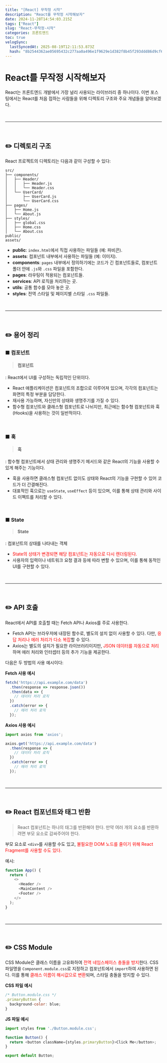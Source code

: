 ```yaml
---
title: "[React] 무작정 시작"
description: "React를 무작정 시작해보자"
date: 2024-11-28T14:54:03.215Z
tags: ["React"]
slug: "React-무작정-시작"
categories: 프론트엔드
toc: true
velogSync:
  lastSyncedAt: 2025-08-19T12:11:53.873Z
  hash: "8b2544362ae05695432c277aa0a496e1f9629e1d382f8b45f293ddd86d9cf655"
---
```


# React를 무작정 시작해보자

React는 프론트엔드 개발에서 가장 널리 사용되는 라이브러리 중 하나이다. 
이번 포스팅에서는 React를 처음 접하는 사람들을 위해 디렉토리 구조와 주요 개념들을 알아보겠다.

<br>

---

<br>

## ✏️ 디렉토리 구조

React 프로젝트의 디렉토리는 다음과 같이 구성할 수 있다:
```
src/
├── components/
│   ├── Header/
│   │   ├── Header.js
│   │   └── Header.css
│   └── UserCard/
│       ├── UserCard.js
│       └── UserCard.css
├── pages/
│   ├── Home.js
│   └── About.js
├── styles/
│   ├── global.css
│   ├── Home.css
│   └── About.css
public/
assets/
```

- **public**: `index.html`에서 직접 사용하는 파일들 (예: 파비콘).
- **assets**: 컴포넌트 내부에서 사용하는 파일들 (예: 이미지).
- **components**: `pages` 내부에서 정의하기에는 코드가 긴 컴포넌트들로, 컴포넌트 폴더 안에 `.js`와 `.css` 파일을 포함한다.
- **pages**: 라우팅이 적용되는 컴포넌트들.
- **services**: API 로직을 처리하는 곳.
- **utils**: 공통 함수를 모아 놓은 곳.
- **styles**: 전역 스타일 및 페이지별 스타일 `.css` 파일들.


<br>

---

<br>

## ✏️ 용어 정리

### ■ 컴포넌트
>#### 컴포넌트
: React에서 UI를 구성하는 독립적인 단위이다. 

- React 애플리케이션은 컴포넌트의 조합으로 이루어져 있으며, 각각의 컴포넌트는 화면의 특정 부분을 담당한다.
- 재사용 가능하며, 자신만의 상태와 생명주기를 가질 수 있다. 
- 함수형 컴포넌트와 클래스형 컴포넌트로 나뉘지만, 최근에는 함수형 컴포넌트와 훅(Hooks)을 사용하는 것이 일반적이다.


<br>

### ■ 훅
> #### 훅
: 함수형 컴포넌트에서 상태 관리와 생명주기 메서드와 같은 React의 기능을 사용할 수 있게 해주는 기능이다. 

- 훅을 사용하면 클래스형 컴포넌트 없이도 상태와 React의 기능을 구현할 수 있어 코드가 더 간결해진다. 
- 대표적인 훅으로는 `useState`, `useEffect` 등이 있으며, 이를 통해 상태 관리와 사이드 이펙트를 처리할 수 있다.

<br>

### ■ State
> #### State
: 컴포넌트의 상태를 나타내는 객체

- <span style="color:red">State의 상태가 변경되면 해당 컴포넌트는 자동으로 다시 렌더링된다.</span> 
- 사용자의 입력이나 네트워크 요청 결과 등에 따라 변할 수 있으며, 이를 통해 동적인 UI를 구현할 수 있다.



<br>

---

<br>


## ✏️ API 호출

React에서 API를 호출할 때는 Fetch API나 Axios를 주로 사용한다. 

- Fetch API는 브라우저에 내장된 함수로, 별도의 설치 없이 사용할 수 있다. 다만, <span style="color:red">응답 처리나 에러 처리가 다소 복잡</span>할 수 있다.
- Axios는 별도의 설치가 필요한 라이브러리이지만, <span style="color:red">JSON 데이터를 자동으로 처리</span>하며 에러 처리와 인터셉터 등의 추가 기능을 제공한다. 

다음은 두 방법의 사용 예시이다:

**Fetch 사용 예시**
```javascript
fetch('https://api.example.com/data')
  .then(response => response.json())
  .then(data => {
    // 데이터 처리 로직
  })
  .catch(error => {
    // 에러 처리 로직
  });
```
**Axios 사용 예시**


```javascript
import axios from 'axios';

axios.get('https://api.example.com/data')
  .then(response => {
    // 데이터 처리 로직
  })
  .catch(error => {
    // 에러 처리 로직
  });
```

<br>

---

<br>

## ✏️ React 컴포넌트와 태그 반환
>React 컴포넌트는 하나의 태그를 반환해야 한다. 만약 여러 개의 요소를 반환하려면 부모 요소로 감싸주어야 한다. 

부모 요소로 `<div>`를 사용할 수도 있고, <span style="color:red">불필요한 DOM 노드를 줄이기 위해 React Fragment를 사용할 수도 있다.</span>

예시:

```javascript
function App() {
  return (
    <>
      <Header />
      <MainContent />
      <Footer />
    </>
  );
}
```

<br>

---
  
<br>


## ✏️ CSS Module

CSS Module은 클래스 이름을 고유화하여 <span style="color:red">전역 네임스페이스 충돌을 방지</span>한다. CSS 파일명을 `Component.module.css`로 지정하고 컴포넌트에서 `import`하여 사용하면 된다. 이를 통해 <span style="color:red">클래스 이름이 해시값으로 변환</span>되며, 스타일 충돌을 방지할 수 있다.

**CSS 파일 예시**

```javascript
/* Button.module.css */
.primaryButton {
  background-color: blue;
}
```

**JS 파일 예시**

```javascript
import styles from './Button.module.css';

function Button() {
  return <button className={styles.primaryButton}>Click Me</button>;
}

export default Button;
```